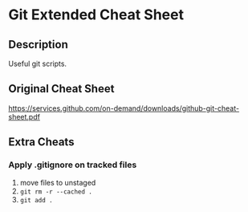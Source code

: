 # Git Extended Cheat Sheet
## Description
Useful git scripts.
## Original Cheat Sheet
https://services.github.com/on-demand/downloads/github-git-cheat-sheet.pdf
## Extra Cheats
### Apply .gitignore on tracked files
1. move files to unstaged
2. `git rm -r --cached .`
3. `git add .`
